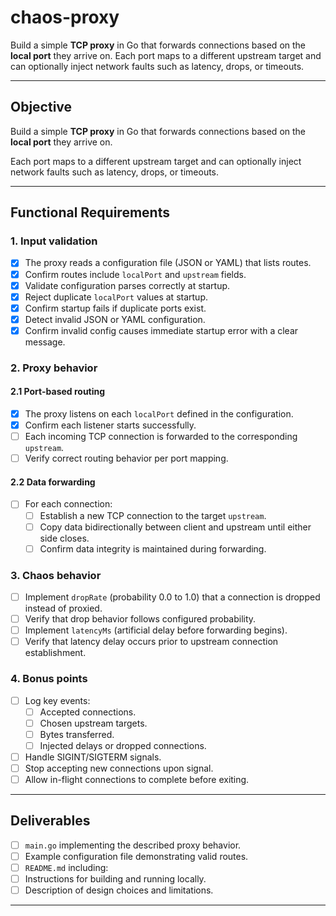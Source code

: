 # chaos-proxy

Build a simple **TCP proxy** in Go that forwards connections based on the **local port** they arrive on. Each port maps to a different upstream target and can optionally inject network faults such as latency, drops, or timeouts.

---

## Objective

Build a simple **TCP proxy** in Go that forwards connections based on the **local port** they arrive on.

Each port maps to a different upstream target and can optionally inject network faults such as latency, drops, or timeouts.

---

## Functional Requirements

### 1. Input validation

- [x] The proxy reads a configuration file (JSON or YAML) that lists routes.
- [x] Confirm routes include `localPort` and `upstream` fields.
- [x] Validate configuration parses correctly at startup.
- [x] Reject duplicate `localPort` values at startup.
- [x] Confirm startup fails if duplicate ports exist.
- [x] Detect invalid JSON or YAML configuration.
- [x] Confirm invalid config causes immediate startup error with a clear message.

### 2. Proxy behavior

#### 2.1 Port-based routing

- [x] The proxy listens on each `localPort` defined in the configuration.
- [x] Confirm each listener starts successfully.
- [ ] Each incoming TCP connection is forwarded to the corresponding `upstream`.
- [ ] Verify correct routing behavior per port mapping.

#### 2.2 Data forwarding

- [ ] For each connection:
  - [ ] Establish a new TCP connection to the target `upstream`.
  - [ ] Copy data bidirectionally between client and upstream until either side closes.
  - [ ] Confirm data integrity is maintained during forwarding.

### 3. Chaos behavior

- [ ] Implement `dropRate` (probability 0.0 to 1.0) that a connection is dropped instead of proxied.
- [ ] Verify that drop behavior follows configured probability.
- [ ] Implement `latencyMs` (artificial delay before forwarding begins).
- [ ] Verify that latency delay occurs prior to upstream connection establishment.

### 4. Bonus points

- [ ] Log key events:
  - [ ] Accepted connections.
  - [ ] Chosen upstream targets.
  - [ ] Bytes transferred.
  - [ ] Injected delays or dropped connections.
- [ ] Handle SIGINT/SIGTERM signals.
- [ ] Stop accepting new connections upon signal.
- [ ] Allow in-flight connections to complete before exiting.

---

## Deliverables

- [ ] `main.go` implementing the described proxy behavior.
- [ ] Example configuration file demonstrating valid routes.
- [ ] `README.md` including:
- [ ] Instructions for building and running locally.
- [ ] Description of design choices and limitations.

---
